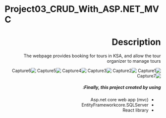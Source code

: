 # Project03_CRUD_With_ASP.NET_MVC

<div dir="rtl" align="right">



# Description  
The webpage provides booking for tours in KSA, and allow the tour organizer to manage tours

![Capture1](https://user-images.githubusercontent.com/82495629/121799287-ee661d00-cc33-11eb-9ac8-a87c7c63cdd5.PNG)
![Capture2](https://user-images.githubusercontent.com/82495629/121799289-f4f49480-cc33-11eb-8b01-17667ad1f4f5.PNG)
![Capture3](https://user-images.githubusercontent.com/82495629/121799295-fa51df00-cc33-11eb-8201-b4c9964ab181.PNG)
![Capture4](https://user-images.githubusercontent.com/82495629/121799302-00e05680-cc34-11eb-8a8d-c64809f14e89.PNG)
![Capture5](https://user-images.githubusercontent.com/82495629/121799314-105f9f80-cc34-11eb-8787-719c0e7dc0d8.PNG)
![Capture6](https://user-images.githubusercontent.com/82495629/121799320-16558080-cc34-11eb-89f7-95ecddeb40b1.PNG)
![Capture7](https://user-images.githubusercontent.com/82495629/121799324-1ce3f800-cc34-11eb-9e9e-720bf55ce7bd.PNG)

##### Finally, this project created by using:
* Asp.net core web app (mvc) 
* EntityFrameworkcore.SQLServer
* React  library

    
</div>
